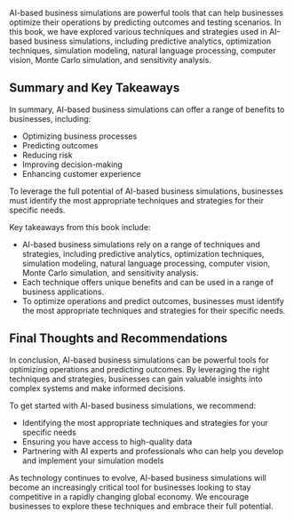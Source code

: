 
AI-based business simulations are powerful tools that can help businesses optimize their operations by predicting outcomes and testing scenarios. In this book, we have explored various techniques and strategies used in AI-based business simulations, including predictive analytics, optimization techniques, simulation modeling, natural language processing, computer vision, Monte Carlo simulation, and sensitivity analysis.

Summary and Key Takeaways
-------------------------

In summary, AI-based business simulations can offer a range of benefits to businesses, including:

* Optimizing business processes
* Predicting outcomes
* Reducing risk
* Improving decision-making
* Enhancing customer experience

To leverage the full potential of AI-based business simulations, businesses must identify the most appropriate techniques and strategies for their specific needs.

Key takeaways from this book include:

* AI-based business simulations rely on a range of techniques and strategies, including predictive analytics, optimization techniques, simulation modeling, natural language processing, computer vision, Monte Carlo simulation, and sensitivity analysis.
* Each technique offers unique benefits and can be used in a range of business applications.
* To optimize operations and predict outcomes, businesses must identify the most appropriate techniques and strategies for their specific needs.

Final Thoughts and Recommendations
----------------------------------

In conclusion, AI-based business simulations can be powerful tools for optimizing operations and predicting outcomes. By leveraging the right techniques and strategies, businesses can gain valuable insights into complex systems and make informed decisions.

To get started with AI-based business simulations, we recommend:

* Identifying the most appropriate techniques and strategies for your specific needs
* Ensuring you have access to high-quality data
* Partnering with AI experts and professionals who can help you develop and implement your simulation models

As technology continues to evolve, AI-based business simulations will become an increasingly critical tool for businesses looking to stay competitive in a rapidly changing global economy. We encourage businesses to explore these techniques and embrace their full potential.
